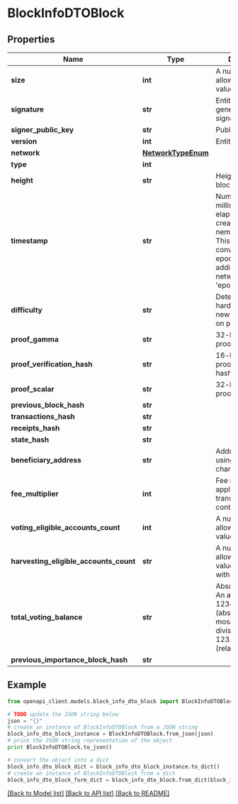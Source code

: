 # BlockInfoDTOBlock


## Properties

Name | Type | Description | Notes
------------ | ------------- | ------------- | -------------
**size** | **int** | A number that allows uint 32 values. | 
**signature** | **str** | Entity&#39;s signature generated by the signer. | 
**signer_public_key** | **str** | Public key. | 
**version** | **int** | Entity version. | 
**network** | [**NetworkTypeEnum**](NetworkTypeEnum.md) |  | 
**type** | **int** |  | 
**height** | **str** | Height of the blockchain. | 
**timestamp** | **str** | Number of milliseconds elapsed since the creation of the nemesis block. This value can be converted to epoch time by adding the network&#39;s &#39;epochAdjustment&#39;. | 
**difficulty** | **str** | Determines how hard is to harvest a new block, based on previous blocks. | 
**proof_gamma** | **str** | 32-bytes VRF proof gamma. | 
**proof_verification_hash** | **str** | 16-bytes VRF proof verification hash. | 
**proof_scalar** | **str** | 32-bytes VRF proof scalar. | 
**previous_block_hash** | **str** |  | 
**transactions_hash** | **str** |  | 
**receipts_hash** | **str** |  | 
**state_hash** | **str** |  | 
**beneficiary_address** | **str** | Address encoded using a 32-character set. | 
**fee_multiplier** | **int** | Fee multiplier applied to transactions contained in block. | 
**voting_eligible_accounts_count** | **int** | A number that allows uint 32 values. | 
**harvesting_eligible_accounts_count** | **str** | A number that allows uint 64 values represented with a string. | 
**total_voting_balance** | **str** | Absolute amount. An amount of 123456789 (absolute) for a mosaic with divisibility 6 means 123.456789 (relative). | 
**previous_importance_block_hash** | **str** |  | 

## Example

```python
from openapi_client.models.block_info_dto_block import BlockInfoDTOBlock

# TODO update the JSON string below
json = "{}"
# create an instance of BlockInfoDTOBlock from a JSON string
block_info_dto_block_instance = BlockInfoDTOBlock.from_json(json)
# print the JSON string representation of the object
print BlockInfoDTOBlock.to_json()

# convert the object into a dict
block_info_dto_block_dict = block_info_dto_block_instance.to_dict()
# create an instance of BlockInfoDTOBlock from a dict
block_info_dto_block_form_dict = block_info_dto_block.from_dict(block_info_dto_block_dict)
```
[[Back to Model list]](../README.md#documentation-for-models) [[Back to API list]](../README.md#documentation-for-api-endpoints) [[Back to README]](../README.md)


